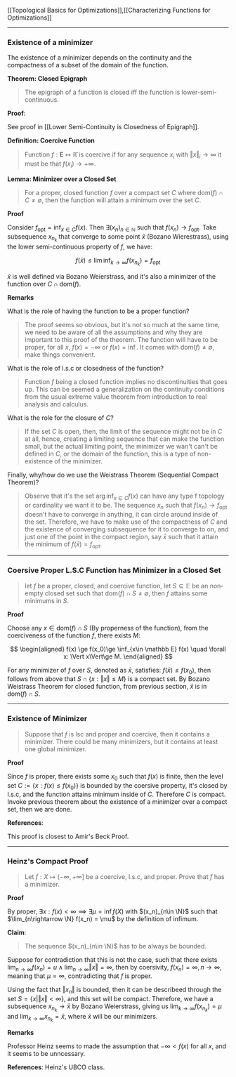 [[Topological Basics for Optimizations]],[[Characterizing Functions for Optimizations]]

---
### **Existence of a minimizer**

The existence of a minimizer depends on the continuity and the compactness of a subset of the domain of the function. 

**Theorem: Closed Epigraph**

> The epigraph of a function is closed iff the function is lower-semi-continuous. 

**Proof**:

See proof in [[Lower Semi-Continuity is Closedness of Epigraph]]. 


**Definition: Coercive Function**

> Function $f:\mathbf{E}\mapsto \mathbb{\bar{R}}$ is coercive if for any sequence $x_i$ with $\Vert x\Vert_i\rightarrow \infty$ it must be that $f(x_i)\rightarrow + \infty$. 

**Lemma: Minimizer over a Closed Set**

> For a proper, closed function $f$ over a compact set $C$ where $\text{dom}(f)\cap C\neq \emptyset$, then the function will attain a minimum over the set $C$. 

**Proof**

Consider $f_{\text{opt}} = \inf_{x\in C}f(x)$. Then $\exists (x_n)_{n\in \mathbb N}$ such that $f(x_n)\rightarrow f_{\text{opt}}$. Take subsequence $x_{n_k}$ that converge to some point $\bar x$ (Bozano Wierestrass), using the lower semi-continuous property of $f$, we have: 

$$
    f(\bar x) \le \lim\inf_{k\rightarrow \infty} f(x_{n_k}) = f_{\text{opt}}
$$

$\bar x$ is well defined via Bozano Weierstrass, and it's also a minimizer of the function over $C\cap \text{dom}(f)$. 

**Remarks**

What is the role of having the function to be a proper function? 

> The proof seems so obvious, but it's not so much at the same time, we need to be aware of all the assumptions and why they are important to this proof of the theorem. The function will have to be proper, for all $x$, $f(x) = -\infty$ or $f(x) = \inf$. It comes with $\text{dom}(f)\neq \emptyset$, make things convenient. 

What is the role of l.s.c or closedness of the function?

> Function $f$ being a closed function implies no discontinuities that goes up. This can be seemed a generalization on the continuity conditions from the usual extreme value theorem from introduction to real analysis and calculus.

What is the role for the closure of $C$? 
> If the set $C$ is open, then, the limit of the sequence might not be in $C$ at all, hence, creating a limiting sequence that can make the function small, but the actual limiting point, the minimizer we wan't can't be defined in $C$, or the domain of the function, this is a type of non-existence of the minimizer. 

Finally, why/how do we use the Weistrass Theorem (Sequential Compact Theorem)?

> Observe that it's the set $\arg\inf_{x\in C}f(x)$ can have any type f topology or cardinality we want it to be. The sequence $x_n$ such that $f(x_n) \rightarrow f_{\text{opt}}$ doesn't have to converge in anything, it can circle around inside of the set. Therefore, we have to make use of the compactness of $C$ and the existence of converging subsequence for it to converge to on, and just one of the point in the compact region, say $\bar x$ such that it attain the minimum of $f(\bar x) = f_{\text{opt}}$. 

---
### **Coersive Proper L.S.C Function has Minimizer in a Closed Set**

> let $f$ be a proper, closed, and coercive function, let $S\subseteq \mathbb E$ be an non-empty closed set such that $\text{dom}(f)\cap S \neq \emptyset$, then $f$ attains some minimums in $S$. 

**Proof**

Choose any $x\in \text{dom}(f)\cap S$ (By properness of the function), from the coerciveness of the function $f$, there exists $M$: 

$$
\begin{aligned}
    f(x) \ge f(x_0)\ge \inf_{x\in \mathbb E} f(x) \quad \forall x: \Vert x\Vert\ge M. 
\end{aligned}
$$

For any minimizer of $f$ over $S$, denoted as $\bar x$, satisfies: $f(\bar x)\le f(x_0)$, then follows from above that $S\cap \{x: \Vert x\Vert\le M\}$ is a compact set. By Bozano Weistrass Theorem for closed function, from previous section, $\bar x$ is in $\text{dom}(f)\cap S$.


---
### **Existence of Minimizer**

> Suppose that $f$ is lsc and proper and coercive, then it contains a minimizer. There could be many minimizers, but it contains at least one global minimizer. 

**Proof**

Since $f$ is proper, there exists some $x_0$ such that $f(x)$ is finite, then the level set $C := \{x: f(x) \le f(x_0)\}$ is bounded by the coersive property, it's closed by l.s.c, and the function attains minimum inside of $C$. Therefore $C$ is compact. Invoke previous theorem about the existence of a minimizer over a compact set, then we are done. 


**References**: 

This proof is closest to Amir's Beck Proof. 

---
### **Heinz's Compact Proof**

> Let $f:X\mapsto (-\infty, + \infty]$ be a coercive, l.s.c, and proper. Prove that $f$ has a minimizer. 

**Proof**

By proper, $\exists x: f(x) < \infty \implies \exists \mu =\inf f(X)$ with $(x_n)_{n\in \N}$ such that $\lim_{n\rightarrow \N} f(x_n) = \mu$ by the definition of infimum.  

**Claim**: 
> The sequence $(x_n)_{n\in \N}$ has to be always be bounded. 

Suppose for contradiction that this is not the case, such that there exists $\lim_{n\rightarrow \infty}f(x_n) = u \wedge \lim_{n\rightarrow \infty}\Vert x\Vert = \infty$, then by coersivity, $f(x_n) = \infty, n \rightarrow \infty$, meaning that $\mu = \infty$, contradicting that $f$ is proper. 

Using the fact that $\Vert x_n\Vert$ is bounded, then it can be describeed through the set $S = \{x| \Vert x\Vert < \infty\}$, and this set will be compact. Therefore, we have a subsequence $x_{n_k} \rightarrow \bar x$ by Bozano Weierstrass, giving us $\lim_{k\rightarrow \infty}f(x_{n_k}) = \mu$ and $\lim_{k\rightarrow \infty} x_{n_k} = \bar x$, where $\bar x$ will be our minimizers. 

**Remarks**

Professor Heinz seems to made the assumption that $-\infty < f(x)$ for all $x$, and it seems to be unncessary. 

**References**: Heinz's UBCO class. 

